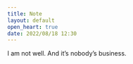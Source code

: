 ```yaml
---
title: Note
layout: default
open_heart: true
date: 2022/08/18 12:30
---
```


I am not well. And it’s nobody’s business.
